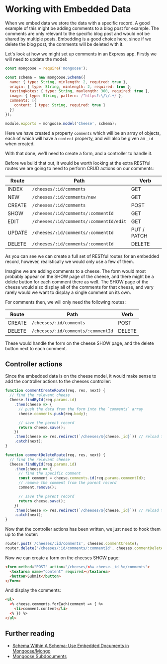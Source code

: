 # Working with Embedded Data

When we embed data we store the data with a specific record. A good example of this might be adding comments to a blog post for example. The comments are only relevant to the specific blog post and would not be shared by multiple posts. Embedding is a good choice here, since if we delete the blog post, the comments will be deleted with it.

Let's look at how we might set up comments in an Express app. Firstly we will need to update the model:

```js
const mongoose = require('mongoose');

const schema = new mongoose.Schema({
  name: { type: String, minlength: 2, required: true },
  origin: { type: String, minlength: 2, required: true },
  tastingNotes: { type: String, maxlength: 360, required: true },
  image: { type: String, pattern: /^https?:\/\/.+/ },
  comments: [{
    content: { type: String, required: true }
  }]
});

module.exports = mongoose.model('Cheese', schema);
```

Here we have created a property `comments` which will be an array of objects, each of which will have a `content` property, and will also be given an `_id` when created.

With that done, we'll need to create a form, and a controller to handle it.

Before we build that out, it would be worth looking at the extra RESTful routes we are going to need to perform CRUD actions on our comments:

| **Route** | **Path** | **Verb** |
|-----------|----------|----------|
| INDEX | `/cheeses/:id/comments` | GET |
| NEW | `/cheeses/:id/comments/new` | GET |
| CREATE | `/cheeses/:id/comments` | POST |
| SHOW | `/cheeses/:id/comments/:commentId` | GET |
| EDIT | `/cheeses/:id/comments/:commentId/edit` | GET |
| UPDATE | `/cheeses/:id/comments/:commentId` | PUT / PATCH |
| DELETE | `/cheeses/:id/comments/:commentId` | DELETE |

As you can see we can create a full set of RESTful routes for an embedded record, however, realistically we would only use a few of them.

Imagine we are adding comments to a cheese. The form would most probably appear on the SHOW page of the cheese, and there might be a delete button for each comment there as well. The SHOW page of the cheese would also display all of the comments for that cheese, and vary rarely would we want to display a single comment on its own.

For comments then, we will only need the following routes:

| **Route** | **Path** | **Verb** |
|-----------|----------|----------|
| CREATE | `/cheeses/:id/comments` | POST |
| DELETE | `/cheeses/:id/comments/:commentId` | DELETE |

These would handle the form on the cheese SHOW page, and the delete button next to each comment.

## Controller actions

Since the embedded data is on the cheese model, it would make sense to add the controller actions to the cheeses controller:

```js
function commentCreateRoute(req, res, next) {
  // find the relevant cheese
  Cheese.findById(req.params.id)
    .then(cheese => {
      // push the data from the form into the `comments` array
      cheese.comments.push(req.body);

      // save the parent record
      return cheese.save();
    })
    .then(cheese => res.redirect(`/cheeses/${cheese._id}`)) // reload the cheese SHOW page
    .catch(next);
}

function commentDeleteRoute(req, res, next) {
  // find the relevant cheese
  Cheese.findById(req.params.id)
    .then(cheese => {
      // find the specific comment
      const comment = cheese.comments.id(req.params.commentId);
      // remove the comment from the parent record
      comment.remove();

      // save the parent record
      return cheese.save();
    })
    .then(cheese => res.redirect(`/cheeses/${cheese._id}`)) // reload the cheese SHOW page
    .catch(next);
}
```

Now that the controller actions has been written, we just need to hook them up to the router:

```js
router.post('/cheeses/:id/comments', cheeses.commentCreate);
router.delete('/cheeses/:id/comments/:commentId', cheeses.commentDelete);
```

Now we can create a form on the cheeses SHOW page:

```html
<form method="POST" action="/cheeses/<%= cheese._id %>/comments">
  <textarea name="content" required></textarea>
  <button>Submit</button>
</form>
```

And display the comments:

```html
<ul>
  <% cheese.comments.forEach(comment => { %>
    <li>comment.content</li>
  <% }) %>
</ul>
```

## Further reading

- [Schema Within A Schema: Use Embedded Documents in Mongoose/Mongo](http://www.jonahnisenson.com/schema-within-a-schema-use-embedded-documents-in-mongoosemongo/)
- [Mongoose Subdocuments](http://mongoosejs.com/docs/subdocs.html)

